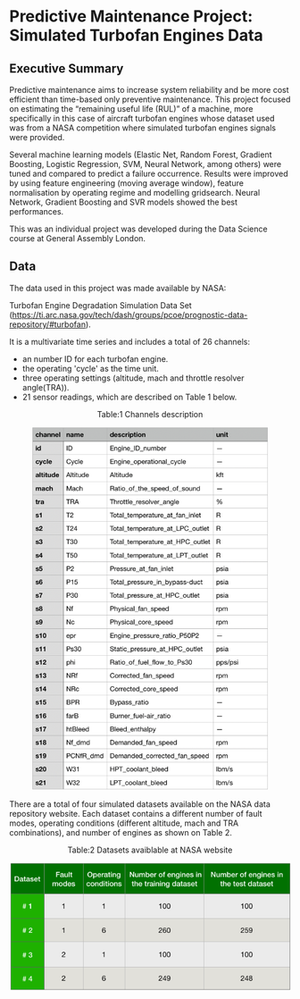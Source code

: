 # Predictive Maintenance Project: Simulated Turbofan Engines Data

## Executive Summary
Predictive maintenance aims to increase system reliability and be more cost efficient than time-based only preventive maintenance. This project focused on estimating the “remaining useful life (RUL)” of a machine, more specifically in this case of aircraft turbofan engines whose dataset used was from a NASA competition where simulated turbofan engines signals were provided.

Several machine learning models (Elastic Net, Random Forest, Gradient Boosting, Logistic Regression, SVM, Neural Network, among others) were tuned and compared to predict a failure occurrence. Results were improved by using feature engineering (moving average window), feature normalisation by operating regime and modelling gridsearch. Neural Network, Gradient Boosting and SVR models showed the best performances.

This was an individual project was developed during the Data Science course at General Assembly London.

## Data

The data used in this project was made available by NASA:

Turbofan Engine Degradation Simulation Data Set (https://ti.arc.nasa.gov/tech/dash/groups/pcoe/prognostic-data-repository/#turbofan).

It is a multivariate time series and includes a total of 26 channels:
- an number ID for each turbofan engine.
- the operating 'cycle' as the time unit.
- three operating settings (altitude, mach and throttle resolver angle(TRA)).
- 21 sensor readings, which are described on Table 1 below.


<p align="center">
	Table:1 Channels description
</p>
<p align="center">
	<img src="ReadMe_files/channels_description.png" height="650" width="425" />
</p>

There are a total of four simulated datasets available on the NASA data repository website. Each dataset contains a different number of fault modes, operating conditions (different altitude, mach and TRA combinations), and number of engines as shown on Table 2.

<p align="center">
	Table:2 Datasets avaiblable at NASA website
</p>
<p align="center">
	<img src="ReadMe_files/datasets_table.png"/>
</p>

